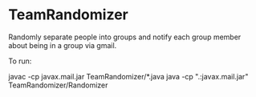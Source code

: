 # TeamRandomizer
Randomly separate people into groups and notify each group member about being in a group via gmail.


To run:

javac -cp javax.mail.jar TeamRandomizer/*.java
java -cp ".:javax.mail.jar" TeamRandomizer/Randomizer

